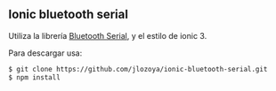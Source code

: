 ## Ionic bluetooth serial

Utiliza la librería [Bluetooth Serial](https://ionicframework.com/docs/native/bluetooth-serial/), y el estilo de ionic 3.

Para descargar usa:

```bash
$ git clone https://github.com/jlozoya/ionic-bluetooth-serial.git
$ npm install
```

